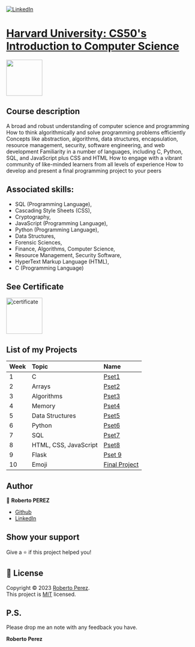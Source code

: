 <a href="https://www.linkedin.com/in/pejir/" target="_blank"><img src="https://img.shields.io/badge/LinkedIn-blue?style=flat&logo=linkedin&labelColor=blue" alt="LinkedIn" /></a>

# [Harvard University: CS50's Introduction to Computer Science](https://www.edx.org/learn/computer-science/harvard-university-cs50-s-introduction-to-computer-science) 
 <a href="https://github.com/PeJiR/Harvard-s-Professional-Certificate-in-Computer-Science-for-Python-Programming.git">
  <img class="CloudflareImage video-thumb optanon-category-C0001" src="https://prod-discovery.edx-cdn.org/cdn-cgi/image/width=auto,height=auto,quality=75,format=webp/media/course/image/da1b2400-322b-459b-97b0-0c557f05d017-a3d1899c3344.small.png" loading="lazy" alt="" data-ot-ignore="" width="96" height="96">
  </a>
  
## Course description

A broad and robust understanding of computer science and programming
How to think algorithmically and solve programming problems efficiently
Concepts like abstraction, algorithms, data structures, encapsulation, resource management, security, software engineering, and web development
Familiarity in a number of languages, including C, Python, SQL, and JavaScript plus CSS and HTML
How to engage with a vibrant community of like-minded learners from all levels of experience
How to develop and present a final programming project to your peers

## Associated skills:
- SQL (Programming Language),
- Cascading Style Sheets (CSS),
- Cryptography,
- JavaScript (Programming Language),
- Python (Programming Language),
- Data Structures,
- Forensic Sciences,
- Finance, Algorithms, Computer Science,
- Resource Management, Security Software,
- HyperText Markup Language (HTML),
- C (Programming Language)
  
## See Certificate

<a href="https://github.com/PeJiR/Harvard-s-Professional-Certificate-in-Computer-Science-for-Python-Programming/blob/main/CS50X%20%7C%20%20Introduction%20to%20Computer%20Science/Gradebook_CS50x%202023.pdf" target="_blank">
    <img src="https://raw.githubusercontent.com/PeJiR/Portfolio_Full.Stack.ASTRO/main/images/certificate_7858484.png" loading="lazy" alt="certificate" width="96" height="96">
</a>


## List of my Projects


| Week | Topic            | Name                       |
| :--- | :--------------- | :------------------------- |
| 1    | C                | [Pset1](https://github.com/PeJiR/Harvard-s-Professional-Certificate-in-Computer-Science-for-Python-Programming/tree/main/CS50X%20%7C%20%20Introduction%20to%20Computer%20Science/Week%201%20C)             |
| 2    | Arrays           | [Pset2](https://github.com/PeJiR/Harvard-s-Professional-Certificate-in-Computer-Science-for-Python-Programming/tree/main/CS50X%20%7C%20%20Introduction%20to%20Computer%20Science/Week%202%20Arrays)             |
| 3    | Algorithms       | [Pset3](https://github.com/PeJiR/Harvard-s-Professional-Certificate-in-Computer-Science-for-Python-Programming/tree/main/CS50X%20%7C%20%20Introduction%20to%20Computer%20Science/Week%203%20Algorithms)             |
| 4    | Memory           | [Pset4](https://github.com/PeJiR/Harvard-s-Professional-Certificate-in-Computer-Science-for-Python-Programming/tree/main/CS50X%20%7C%20%20Introduction%20to%20Computer%20Science/Week%204%20Memory)             |
| 5    | Data Structures  | [Pset5](https://github.com/PeJiR/Harvard-s-Professional-Certificate-in-Computer-Science-for-Python-Programming/tree/main/CS50X%20%7C%20%20Introduction%20to%20Computer%20Science/Week%205%20-%20Data%20Structures)             |
| 6    | Python           | [Pset6](https://github.com/PeJiR/Harvard-s-Professional-Certificate-in-Computer-Science-for-Python-Programming/tree/main/CS50X%20%7C%20%20Introduction%20to%20Computer%20Science/Week%206%20%20Python)             |
| 7    | SQL              | [Pset7](https://github.com/PeJiR/Harvard-s-Professional-Certificate-in-Computer-Science-for-Python-Programming/tree/main/CS50X%20%7C%20%20Introduction%20to%20Computer%20Science/Week%207%20-%20SQL)             |
| 8    | HTML, CSS, JavaScript    | [Pset8](https://github.com/PeJiR/Harvard-s-Professional-Certificate-in-Computer-Science-for-Python-Programming/tree/main/CS50X%20%7C%20%20Introduction%20to%20Computer%20Science/Week%208%20HTML%2C%20CSS%2C%20JavaScript)       |
| 9    | Flask  | [Pset 9](https://github.com/PeJiR/Harvard-s-Professional-Certificate-in-Computer-Science-for-Python-Programming/tree/main/CS50X%20%7C%20%20Introduction%20to%20Computer%20Science/Week%209%20Flask)       |
| 10    | Emoji  | [Final Project](https://github.com/PeJiR/Harvard-s-Professional-Certificate-in-Computer-Science-for-Python-Programming/tree/main/CS50X%20%7C%20%20Introduction%20to%20Computer%20Science/Week%2010%20Emoji/Final%20Project/project)       |

## Author

👤 **Roberto PEREZ**

<!--- 
* [Website](https://pejir.github.io/robertoportfolio.io/ )
* [Twitter](https://twitter.com/pejir)--->
* [Github](https://github.com/pejir)
* [LinkedIn](https://linkedin.com/in/pejir)

<!---
## 🤝 Contributing

Contributions, issues and feature requests are welcome!<br />Feel free to check [issues page](pejir). You can also take a look at the [contributing guide](pejir).
---> 
 
## Show your support

Give a ⭐️ if this project helped you!

<!---
<a href="https://www.patreon.com/pejir">
  <img src="https://c5.patreon.com/external/logo/become_a_patron_button@2x.png" width="160">
</a>
--->

## 📝 License

Copyright © 2023 [Roberto Perez](https://github.com/PeJiR).<br />
This project is [MIT](https://opensource.org/license/mit/) licensed.


P.S.
------------

Please drop me an note with any feedback you have.

**Roberto Perez**
